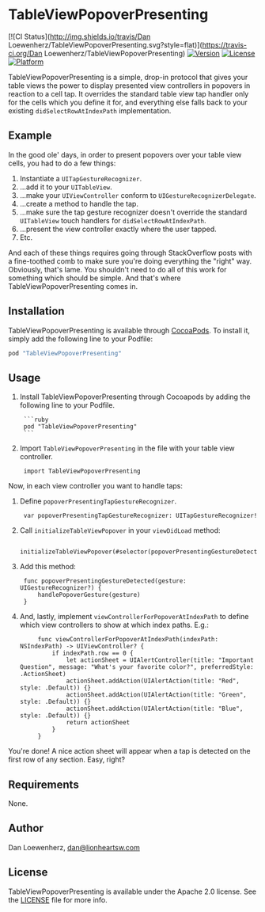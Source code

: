 # TableViewPopoverPresenting

[![CI Status](http://img.shields.io/travis/Dan Loewenherz/TableViewPopoverPresenting.svg?style=flat)](https://travis-ci.org/Dan Loewenherz/TableViewPopoverPresenting)
[![Version](https://img.shields.io/cocoapods/v/TableViewPopoverPresenting.svg?style=flat)](http://cocoapods.org/pods/TableViewPopoverPresenting)
[![License](https://img.shields.io/cocoapods/l/TableViewPopoverPresenting.svg?style=flat)](http://cocoapods.org/pods/TableViewPopoverPresenting)
[![Platform](https://img.shields.io/cocoapods/p/TableViewPopoverPresenting.svg?style=flat)](http://cocoapods.org/pods/TableViewPopoverPresenting)

TableViewPopoverPresenting is a simple, drop-in protocol that gives your table views the power to display presented view controllers in popovers in reaction to a cell tap. It overrides the standard table view tap handler only for the cells which you define it for, and everything else falls back to your existing `didSelectRowAtIndexPath` implementation.

## Example

In the good ole' days, in order to present popovers over your table view cells, you had to do a few things:

1. Instantiate a `UITapGestureRecognizer`.
2. ...add it to your `UITableView`.
3. ...make your `UIViewController` conform to `UIGestureRecognizerDelegate`.
4. ...create a method to handle the tap.
5. ...make sure the tap gesture recognizer doesn't override the standard `UITableView` touch handlers for `didSelectRowAtIndexPath`.
6. ...present the view controller exactly where the user tapped.
7. Etc.

And each of these things requires going through StackOverflow posts with a fine-toothed comb to make sure you're doing everything the "right" way. Obviously, that's lame. You shouldn't need to do all of this work for something which should be simple. And that's where TableViewPopoverPresenting comes in.

## Installation

TableViewPopoverPresenting is available through [CocoaPods](http://cocoapods.org). To install
it, simply add the following line to your Podfile:

```ruby
pod "TableViewPopoverPresenting"
```

## Usage

1. Install TableViewPopoverPresenting through Cocoapods by adding the following line to your Podfile.

        ```ruby
        pod "TableViewPopoverPresenting"
        ```

2. Import `TableViewPopoverPresenting` in the file with your table view controller.

        import TableViewPopoverPresenting

Now, in each view controller you want to handle taps:

1. Define `popoverPresentingTapGestureRecognizer`.

        var popoverPresentingTapGestureRecognizer: UITapGestureRecognizer!

2. Call `initializeTableViewPopover` in your `viewDidLoad` method:

        initializeTableViewPopover(#selector(popoverPresentingGestureDetected(_:)))

3. Add this method:

        func popoverPresentingGestureDetected(gesture: UIGestureRecognizer?) {
            handlePopoverGesture(gesture)
        }

4. And, lastly, implement `viewControllerForPopoverAtIndexPath` to define which view controllers to show at which index paths. E.g.:

            func viewControllerForPopoverAtIndexPath(indexPath: NSIndexPath) -> UIViewController? {
                if indexPath.row == 0 {
                    let actionSheet = UIAlertController(title: "Important Question", message: "What's your favorite color?", preferredStyle: .ActionSheet)
                    actionSheet.addAction(UIAlertAction(title: "Red", style: .Default)) {}
                    actionSheet.addAction(UIAlertAction(title: "Green", style: .Default)) {}
                    actionSheet.addAction(UIAlertAction(title: "Blue", style: .Default)) {}
                    return actionSheet
                }
            }

You're done! A nice action sheet will appear when a tap is detected on the first row of any section. Easy, right?

## Requirements

None.

## Author

Dan Loewenherz, dan@lionheartsw.com

## License

TableViewPopoverPresenting is available under the Apache 2.0 license. See the [LICENSE](LICENSE) file for more info.
